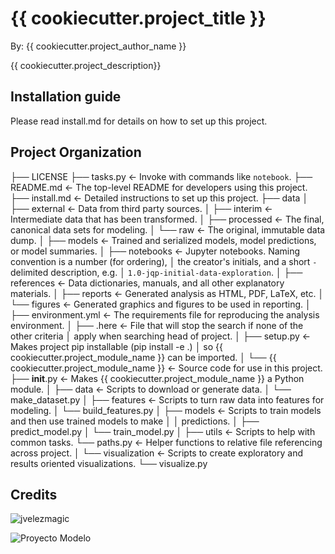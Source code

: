 # {{ cookiecutter.project_title }}

By: {{ cookiecutter.project_author_name }}

{{ cookiecutter.project_description}}

## Installation guide

Please read install.md for details on how to set up this project.

## Project Organization

├── LICENSE
├── tasks.py           <- Invoke with commands like `notebook`.
├── README.md          <- The top-level README for developers using this project.
├── install.md         <- Detailed instructions to set up this project.
├── data
│   ├── external       <- Data from third party sources.
│   ├── interim        <- Intermediate data that has been transformed.
│   ├── processed      <- The final, canonical data sets for modeling.
│   └── raw            <- The original, immutable data dump.
│
├── models             <- Trained and serialized models, model predictions, or model summaries.
│
├── notebooks          <- Jupyter notebooks. Naming convention is a number (for ordering),
│                         the creator's initials, and a short `-` delimited description, e.g.
│                         `1.0-jqp-initial-data-exploration`.
│
├── references         <- Data dictionaries, manuals, and all other explanatory materials.
│
├── reports            <- Generated analysis as HTML, PDF, LaTeX, etc.
│   └── figures         <- Generated graphics and figures to be used in reporting.
│
├── environment.yml    <- The requirements file for reproducing the analysis environment.
│
├── .here              <- File that will stop the search if none of the other criteria
│                         apply when searching head of project.
│
├── setup.py           <- Makes project pip installable (pip install -e .)
│                         so {{ cookiecutter.project_module_name }} can be imported.
│
└── {{ cookiecutter.project_module_name }}               <- Source code for use in this project.
    ├── __init__.py    <- Makes {{ cookiecutter.project_module_name }} a Python module.
    │
    ├── data           <- Scripts to download or generate data.
    │   └── make_dataset.py
    │
    ├── features       <- Scripts to turn raw data into features for modeling.
    │   └── build_features.py
    │
    ├── models         <- Scripts to train models and then use trained models to make
    │   │                 predictions.
    │   ├── predict_model.py
    │   └── train_model.py
    │
    ├── utils          <- Scripts to help with common tasks.
        └── paths.py   <- Helper functions to relative file referencing across project.
    │
    └── visualization  <- Scripts to create exploratory and results oriented visualizations.
        └── visualize.py

## Credits

![jvelezmagic](https://github.com/jvelezmagic/cookiecutter-conda-data-science)

![Proyecto Modelo](https://github.com/platzi/curso-entorno-avanzado-ds)